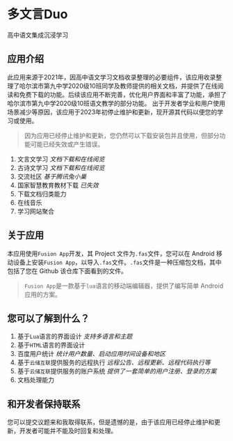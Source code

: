 # 多文言Duo
高中语文集成沉浸学习
## 应用介绍
此应用来源于2021年，因高中语文学习文档收录整理的必要组件，该应用收录整理了哈尔滨市第九中学2020级10班同学及教师提供的相关文档，并提供了在线阅读和免费下载的功能。后续该应用不断完善，优化用户界面和丰富了功能，承担了哈尔滨市第九中学2020级10班语文教学的部分功能。
出于开发者学业和用户使用场景减少等原因，该应用于2023年初停止维护和更新，现开源其代码以便您的学习或使用。
>因为应用已经停止维护和更新，您仍然可以下载安装包并且使用，但部分功能可能已经失效或产生错误。
1. 文言文学习 *文档下载和在线阅览*
2. 古诗文学习 *文档下载和在线阅览*
3. 交流社区 *基于腾讯兔小巢*
4. 国家智慧教育教材下载 *已失效*
5. 下载文档归类能力
6. 在线音乐
7. 学习网站聚合
## 关于应用
本应用使用`Fusion App`开发，其 Project 文件为`.fas`文件，您可以在 Android 移动设备上安装`Fusion App`，以导入`.fas`文件。`.fas`文件是一种压缩包文档，其中包括了您在 Github 该仓库下面看到的文件。
>`Fusion App`是一款基于`lua`语言的移动端编辑器，提供了编写简单 Android 应用的方案。
## 您可以了解到什么？
1. 基于`Lua`语言的界面设计 *支持多语言和主题*
2. 基于`HTML`语言的界面设计
3. 百度用户统计 *统计用户数量、启动应用时间设备和地区*
4. 基于`云储互联`提供服务的远程执行 *远程公告、远程更新、远程代码执行等*
5. 基于`云储互联`提供服务的账户系统 *提供了一套简单的用户注册、登录的方案*
6. 文档处理能力
## 和开发者保持联系
您可以提交议题来和我取得联系，但是遗憾的是，由于该应用已经停止维护和更新，开发者可能并不能及时回复和处理。
